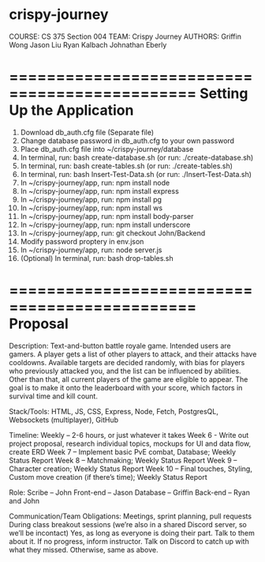 # crispy-journey

COURSE: CS 375 Section 004
TEAM: Crispy Journey
AUTHORS: 
  Griffin Wong
  Jason Liu
  Ryan Kalbach
  Johnathan Eberly

==============================================
Setting Up the Application
==============================================

1. Download db_auth.cfg file (Separate file)
2. Change database password in db_auth.cfg to your own password
3. Place db_auth.cfg file into ~/crispy-journey/database
4. In terminal, run: bash create-database.sh (or run: ./create-database.sh)
5. In terminal, run: bash create-tables.sh (or run: ./create-tables.sh)
6. In terminal, run: bash Insert-Test-Data.sh (or run: ./Insert-Test-Data.sh)
7. In ~/crispy-journey/app, run: npm install node
8. In ~/crispy-journey/app, run: npm install express
9. In ~/crispy-journey/app, run: npm install pg
10. In ~/crispy-journey/app, run: npm install ws
11. In ~/crispy-journey/app, run: npm install body-parser
12. In ~/crispy-journey/app, run: npm install underscore
13. In ~/crispy-journey/app, run: git checkout John/Backend
14. Modify password proptery in env.json
15. In ~/crispy-journey/app, run: node server.js
16. (Optional) In terminal, run: bash drop-tables.sh


==============================================
Proposal
==============================================


Description: 
  Text-and-button battle royale game. Intended users are gamers. A player gets a list of other
  players to attack, and their attacks have cooldowns. Available targets are decided randomly,
  with bias for players who previously attacked you, and the list can be influenced by abilities.
  Other than that, all current players of the game are eligible to appear. The goal is to make it
  onto the leaderboard with your score, which factors in survival time and kill count.


Stack/Tools:
  HTML, JS, CSS, Express, Node, Fetch, PostgresQL, Websockets (multiplayer), GitHub


Timeline: 
  Weekly – 2-6 hours, or just whatever it takes
  Week 6 - Write out project proposal, research individual topics, mockups for UI and data flow, create ERD
  Week 7 – Implement basic PvE combat, Database; Weekly Status Report
  Week 8 – Matchmaking; Weekly Status Report
  Week 9 – Character creation; Weekly Status Report
  Week 10 – Final touches, Styling, Custom move creation (if there’s time); Weekly Status Report
  

Role: 
  Scribe – John
  Front-end – Jason
  Database – Griffin
  Back-end – Ryan and John


Communication/Team Obligations: 
  Meetings, sprint planning, pull requests
  During class breakout sessions (we’re also in a shared Discord server, so we’ll be incontact)
  Yes, as long as everyone is doing their part.
  Talk to them about it. If no progress, inform instructor.
  Talk on Discord to catch up with what they missed. Otherwise, same as above.

